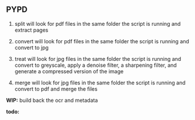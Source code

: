
## PYPD

1. split will look for pdf files in the same folder the script is running and extract pages

2. convert will look for pdf files in the same folder the script is running and convert to jpg

3. treat will look for jpg files in the same folder the script is running and convert to greyscale, apply a denoise filter, a sharpening filter, and generate a compressed version of the image

4. merge will look for jpg files in the same folder the script is running and convert to pdf and merge the files

**WIP:** build back the ocr and metadata

**todo:**


